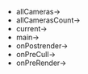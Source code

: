 - allCameras->
- allCamerasCount->
- current->
- main->
- onPostrender->
- onPreCull->
- onPreRender->
